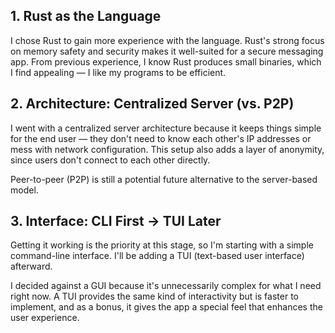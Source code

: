 ## 1. Rust as the Language
I chose Rust to gain more experience with the language. Rust's strong focus on memory safety and security makes it well-suited for a secure messaging app. From previous experience, I know Rust produces small binaries, which I find appealing — I like my programs to be efficient.
## 2. Architecture: Centralized Server (vs. P2P)
I went with a centralized server architecture because it keeps things simple for the end user — they don't need to know each other's IP addresses or mess with network configuration. This setup also adds a layer of anonymity, since users don't connect to each other directly.

Peer-to-peer (P2P) is still a potential future alternative to the server-based model.
## 3. Interface: CLI First → TUI Later
Getting it working is the priority at this stage, so I'm starting with a simple command-line interface.
I'll be adding a TUI (text-based user interface) afterward.

I decided against a GUI because it's unnecessarily complex for what I need right now. A TUI provides the same kind of interactivity but is faster to implement, and as a bonus, it gives the app a special feel that enhances the user experience.
